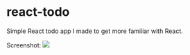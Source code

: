 # react-todo
Simple React todo app I made to get more familiar with React.

Screenshot:
![](https://i.gyazo.com/1f916fc71b95113ddf00e08a84e1a98b.png)